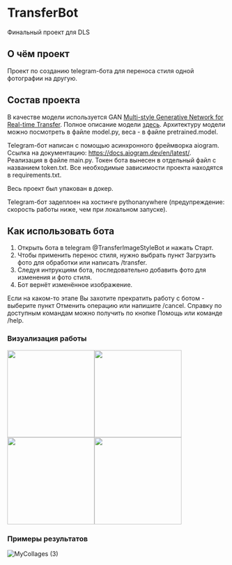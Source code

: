 # TransferBot
Финальный проект для DLS
## О чём проект
Проект по созданию telegram-бота для переноса стиля одной фотографии на другую.

## Состав проекта
В качестве модели используется GAN [Multi-style Generative Network for Real-time Transfer](https://github.com/zhanghang1989/PyTorch-Multi-Style-Transfer). Полное описание модели [здесь](https://arxiv.org/pdf/1703.06953.pdf).
Архитектуру модели можно посмотреть в файле model.py, веса - в файле pretrained.model.

Telegram-бот написан с помощью асинхронного фреймворка aiogram. Ссылка на документацию: https://docs.aiogram.dev/en/latest/. 
Реализация в файле main.py. Токен бота вынесен в отдельный файл с названием token.txt. Все необходимые зависимости проекта находятся в requirements.txt.

Весь проект был упакован в докер.

Telegram-бот задеплоен на хостинге pythonanywhere (предупреждение: скорость работы ниже, чем при локальном запуске).

## Как использовать бота
1. Открыть бота в telegram @TransferImageStyleBot и нажать Старт.
2. Чтобы применить перенос стиля, нужно выбрать пункт Загрузить фото для обработки или написать /transfer. 
3. Следуя интрукциям бота, последовательно добавить фото для изменения и фото стиля.
4. Бот вернёт изменённое изображение.

Если на каком-то этапе Вы захотите прекратить работу с ботом - выберите пункт Отменить операцию или напишите /cancel.
Справку по доступным командам можно получить по кнопке Помощь или команде /help.

### Визуализация работы

<img src="https://lh3.googleusercontent.com/u/1/drive-viewer/AAOQEOTuumQkpiEuR85SGyoTDbNkW8uu7HQG8Ks3oIYCtjFnFc4N0WfGK3dkQjIv4ulXzJdW1S9duPJN9Lx4i_ysONCiBhVw5Q=w2488-h1231" width="200"><img src="https://user-images.githubusercontent.com/59148803/215332682-52cffb98-20d6-44d1-9fbf-bb6af60089e0.png" width="200"><img src="https://user-images.githubusercontent.com/59148803/215332194-79265d42-f35b-494a-adf5-63e5e2ae4ce9.png" width="200"><img src="https://lh3.googleusercontent.com/fife/AMPSemdaL9bdCrk8gr58okBhwJJIr-uWfOsUESlkIYVEI7t89fJcssk6V_ONMmwvdw8Oz6-8by-9AEZXlg4PuerQm0b-kf_88D35PZ0JZYT_N7005g_2-VBvnfMhi5WNUgqG6MMmAxCaX_k49uUKKkSN5eUz-Ogc89jvfEqfk8qmq-3NOm0EIQMhdJzkBqZQvG7jAxuLtcVFXLT46oqYeUi9Dx8pQf17UGGkThKX_h1cEBqQFsqXjJVrwVpVaYwyiNusjOYXn_-osxCOXN1RZ8UdZhyN8YDgbnOivlcpj8Us1RBZdGtU6Zswsnj8fEgz7urJQe6sZNr3EFkarD2xQo7kEuudxmQnI60CKBap2uByi5_qp6HboqLGBbaO8nljrjO8T12iSVB5Bsul2xlihIJqfwJkI0LpAO6zxT0kQaZgMKNOUXgf0ezRrzt_4Kau9qnNtMD5Eh8q4UsckMTagQpeTtQy6NBg0kXUPCerjXm0oC3pezBtZm_d3fWo5xhC3EsBqBOQ3ved8G470W5o3VGrgXkM5PRXfjARIpn3twk0jsFut-c967GcokOApHNYotMIMDr6XYr9T1i3eH-YsQxMJ3bmAdzTIOiHUUS0A2aEySzEvCNlkqq8bPdE_w359ql51qQo-yDGMiexooKCQ0vUcZzdT8veCKLyjnUKmqiHqca5fvxu-88gs69-qL6X2lnuYJaaXlpljwSXbBKaKwxydj78zEUZm9OX5LsE_0GzM5zWQd8l6qcIHMQIzkEkvtwQHtXs3wjJIyA1Der3hPcNNiPW8zebT89Vxl8dK9vUCycSOd8b1kOHz4x5rR1mm-tG_EoyetugD6XRFXuWrlrUdmoDUqx6bixffISdJcsIKwCdALUMsuj5acB08CjaLch2ylv5dDY6GamF_nl18BLKYU1sBhsRn3tqQk_IWaTBMMEfzgoIumI1DFrKSC7OoMWIA-DUY25fTQDdOd26hHl8BIDBkn6DID5j05WOP-Q6LlbfXgbYNJcgR38hR4DkJtD6clAjfrM4WHep6FAFzpUuUM5g4kNVzNmmaOAxOVaduDK6w5sRCH-j_NXbLvMPfJhMKZk3DK1jnqu06JSuKZyZkkUTQ9WS4aF0LBbLZ4SCNXwf7cb9_NIfEzsuKDwQSeb4CIzhLzZpEoINZiPZtc7ocsgjvgM9dQFi-fSzw1l1IB39bJaGTwe281JGQ4HNQZhp-4G-0t05keHT8w4NquB27h-5o78kzU7N04KRV5X6aM0U2R1sON_2xv9QDaCURhFIKQIkUxUB5c3FgnXpXB5FRURQRkVjbxdB4ias15WcweigDyxkdNz07rXfMQCNMN_To442Nrqf4zFN9__r9FaTsiZ6bPxGnz_rIWwCcfmHhXnm4wQSL8rypf2fpNSzXar6lGXtQz-c12eswWe00mRiJjj0uWjqZO_2Ibtf8WrJUZVfN3cIYIg90tQc6HKiycfKTIPMfoNt_sgIHFcx-rC4VBGvVaici7BfrboS5LbkfU6Zex6M-n2SrlohI4aKSFgWiVdkpTRQrQKXJXGm3LgSVIiNY9EKhQ=w2488-h1231" width="200">

### Примеры результатов
![MyCollages (3)](https://user-images.githubusercontent.com/59148803/215333814-fc047072-8c6b-4c33-b897-dec902b68daa.jpg)
